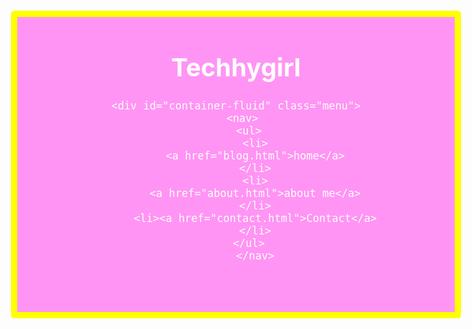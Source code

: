 
<html lang="en">
<head>
  <meta charset="UTF-8">
  <meta http-equiv="X-UA-Compatible" content="IE=Edge">
  <meta name="viewport" content="width=device-width, initial-scale=1">

  <title>Home</title>
  
  <!-- HTML -->
  

  <!-- Custom Styles -->
  <link rel="stylesheet" href="style.css">
<style>
body {
    font-size: 15pt;
  
}
#header{
  color: #fff;
  border-color:yellow;
  border-style:solid;
  background-color:#FF94F4;
  text-align: center;
border-radius:5px;
border-width:10px;
}
a
{
  color:#F3F;
  
}
nav{
  background-color:#DAE91A;
float:right;
border-style:solid;
border-color: #BFC940;
margin:0;
padding:0;
opacity: 0.7;

}

html{
  scroll-behavior: smooth;
}
li{
  list-style: none;
}
</style>
</head>

<body>
  <div id="header">
    <p> <h1>Techhygirl</h1></p>
    <header>
      
    <div id="container-fluid" class="menu">
      <nav>
        <ul>
          <li>
          <a href="blog.html">home</a>
          </li>
          <li>
          <a href="about.html">about me</a>
          </li>
          <li><a href="contact.html">Contact</a>
          </li>
        </ul>
          </nav>
   
 
  <!-- Project -->
  <script src="main.js"></script>
